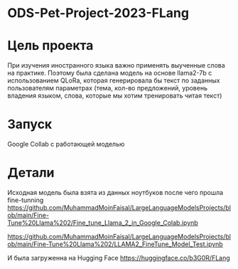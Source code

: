 # ODS-Pet-Project-2023-FLang
# Цель проекта
При изучения иностранного языка важно применять выученные слова на практике. Поэтому была сделана модель на основе llama2-7b с использованием QLoRa, которая генерировала бы текст по заданных пользователям параметрах (тема, кол-во предложений, уровень владения языком, слова, которые мы хотим тренировать читая текст)

# Запуск
Google Collab с работающей моделью

# Детали
Исходная модель была взята из данных ноутбуков после чего прошла fine-tunning
https://github.com/MuhammadMoinFaisal/LargeLanguageModelsProjects/blob/main/Fine-Tune%20Llama%202/Fine_tune_Llama_2_in_Google_Colab.ipynb

https://github.com/MuhammadMoinFaisal/LargeLanguageModelsProjects/blob/main/Fine-Tune%20Llama%202/LLAMA2_FineTune_Model_Test.ipynb

И была загруженна на Hugging Face
https://huggingface.co/b3G0R/FLang




